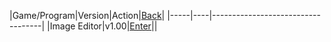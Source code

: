 |Game/Program|Version|Action|[Back](https://dtr1567.github.io)|
|-----|----|-----------------------------------|
|Image Editor|v1.00|[Enter](https://dtr1567.github.io/Games/ImageEditor.html)||
